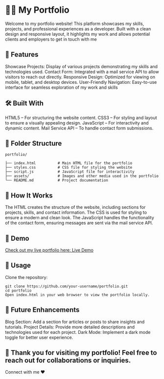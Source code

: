 # 👨‍💻 My Portfolio
Welcome to my portfolio website! This platform showcases my skills, projects, and professional experiences as a developer. Built with a clean design and responsive layout, it highlights my work and allows potential clients and employers to get in touch with me

## 🚀 Features

Showcase Projects: Display of various projects demonstrating my skills and technologies used.
Contact Form: Integrated with a mail service API to allow visitors to reach out directly.
Responsive Design: Optimized for viewing on mobile, tablet, and desktop devices.
User-Friendly Navigation: Easy-to-use interface for seamless exploration of my work and skills

## 🛠️ Built With

HTML5 – For structuring the website content.
CSS3 – For styling and layout to ensure a visually appealing design.
JavaScript – For interactivity and dynamic content.
Mail Service API – To handle contact form submissions.

## 📂 Folder Structure

    portfolio/
    
    ├── index.html          # Main HTML file for the portfolio
    ├── styles.css          # CSS file for styling the website
    ├── script.js           # JavaScript file for interactivity
    ├── assets/             # Images and other media used in the portfolio
    └── README.md           # Project documentation

## 🎯 How It Works

The HTML creates the structure of the website, including sections for projects, skills, and contact information.
The CSS is used for styling to ensure a modern and clean look.
The JavaScript handles the functionality of the contact form, ensuring messages are sent via the mail service API.

## 🎨 Demo
[Check out my live portfolio here: Live Demo](https://shrivastava.netlify.app/)

## 📅 Usage
Clone the repository:

    git clone https://github.com/your-username/portfolio.git
    cd portfolio
    Open index.html in your web browser to view the portfolio locally.

## 🔧 Future Enhancements

Blog Section: Add a section for articles or posts to share insights and tutorials.
Project Details: Provide more detailed descriptions and technologies used for each project.
Dark Mode: Implement a dark mode toggle for better user experience.

## 🎉 Thank you for visiting my portfolio! Feel free to reach out for collaborations or inquiries.
Connect with me ❤️
